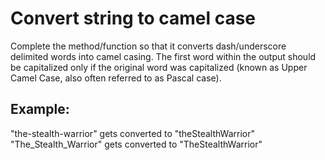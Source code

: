 # Convert string to camel case

Complete the method/function so that it converts dash/underscore delimited words into camel casing. The first word within the output should be capitalized only if the original word was capitalized (known as Upper Camel Case, also often referred to as Pascal case).

## Example:

"the-stealth-warrior" gets converted to "theStealthWarrior"
"The_Stealth_Warrior" gets converted to "TheStealthWarrior"